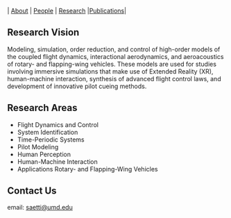 
| [About](./index.html)      | [People](./people-page.html)         | [Research](./research-page.html) |[Publications](./publications_page.html)|

## Research Vision

Modeling, simulation, order reduction, and control of high-order models of the coupled flight dynamics, interactional aerodynamics, and aeroacoustics of rotary- and flapping-wing vehicles. These models are used for studies involving immersive simulations that make use of Extended Reality (XR), human-machine interaction, synthesis of advanced flight control laws, and development of innovative pilot cueing methods. 

## Research Areas

* Flight Dynamics and Control
* System Identification
* Time-Periodic Systems
* Pilot Modeling
* Human Perception 
* Human-Machine Interaction
* Applications Rotary- and Flapping-Wing Vehicles

## Contact Us

email: saetti@umd.edu



